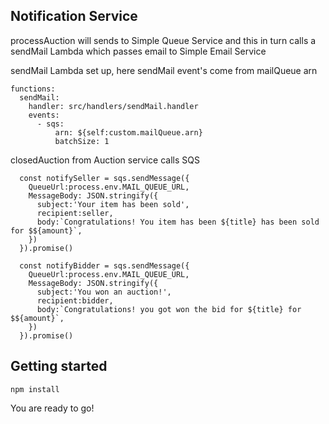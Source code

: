 ## Notification Service

processAuction will sends to Simple Queue Service and this in turn calls a sendMail Lambda which passes email to Simple Email Service

sendMail Lambda set up, here sendMail event's come from mailQueue arn 
```
functions:
  sendMail:
    handler: src/handlers/sendMail.handler
    events:
      - sqs:
          arn: ${self:custom.mailQueue.arn}
          batchSize: 1
```

closedAuction from Auction service calls SQS

```
  const notifySeller = sqs.sendMessage({
    QueueUrl:process.env.MAIL_QUEUE_URL,
    MessageBody: JSON.stringify({
      subject:'Your item has been sold',
      recipient:seller,
      body:`Congratulations! You item has been ${title} has been sold for $${amount}`,
    })
  }).promise()

  const notifyBidder = sqs.sendMessage({
    QueueUrl:process.env.MAIL_QUEUE_URL,
    MessageBody: JSON.stringify({
      subject:'You won an auction!',
      recipient:bidder,
      body:`Congratulations! you got won the bid for ${title} for $${amount}`,
    })
  }).promise()
```


## Getting started
```
npm install
```

You are ready to go!
